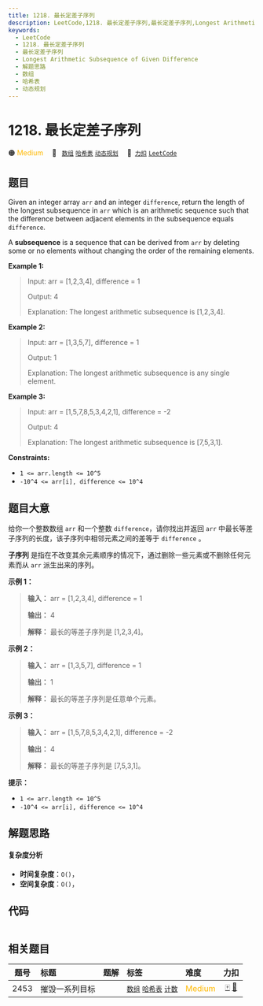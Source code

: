 ```yaml
---
title: 1218. 最长定差子序列
description: LeetCode,1218. 最长定差子序列,最长定差子序列,Longest Arithmetic Subsequence of Given Difference,解题思路,数组,哈希表,动态规划
keywords:
  - LeetCode
  - 1218. 最长定差子序列
  - 最长定差子序列
  - Longest Arithmetic Subsequence of Given Difference
  - 解题思路
  - 数组
  - 哈希表
  - 动态规划
---
```


# 1218. 最长定差子序列

🟠 <font color=#ffb800>Medium</font>&emsp; 🔖&ensp; [`数组`](/tag/array.md) [`哈希表`](/tag/hash-table.md) [`动态规划`](/tag/dynamic-programming.md)&emsp; 🔗&ensp;[`力扣`](https://leetcode.cn/problems/longest-arithmetic-subsequence-of-given-difference) [`LeetCode`](https://leetcode.com/problems/longest-arithmetic-subsequence-of-given-difference)

## 题目

Given an integer array `arr` and an integer `difference`, return the length of
the longest subsequence in `arr` which is an arithmetic sequence such that the
difference between adjacent elements in the subsequence equals `difference`.

A **subsequence** is a sequence that can be derived from `arr` by deleting
some or no elements without changing the order of the remaining elements.



**Example 1:**

> Input: arr = [1,2,3,4], difference = 1
> 
> Output: 4
> 
> Explanation: The longest arithmetic subsequence is [1,2,3,4].

**Example 2:**

> Input: arr = [1,3,5,7], difference = 1
> 
> Output: 1
> 
> Explanation: The longest arithmetic subsequence is any single element.

**Example 3:**

> Input: arr = [1,5,7,8,5,3,4,2,1], difference = -2
> 
> Output: 4
> 
> Explanation: The longest arithmetic subsequence is [7,5,3,1].

**Constraints:**

  * `1 <= arr.length <= 10^5`
  * `-10^4 <= arr[i], difference <= 10^4`


## 题目大意

给你一个整数数组 `arr` 和一个整数 `difference`，请你找出并返回 `arr` 中最长等差子序列的长度，该子序列中相邻元素之间的差等于
`difference` 。

**子序列** 是指在不改变其余元素顺序的情况下，通过删除一些元素或不删除任何元素而从 `arr` 派生出来的序列。

**示例 1：**

> 
> 
> 
> 
> 
> **输入：** arr = [1,2,3,4], difference = 1
> 
> **输出：** 4
> 
> **解释：** 最长的等差子序列是 [1,2,3,4]。

**示例 2：**

> 
> 
> 
> 
> 
> **输入：** arr = [1,3,5,7], difference = 1
> 
> **输出：** 1
> 
> **解释：** 最长的等差子序列是任意单个元素。
> 
> 

**示例 3：**

> 
> 
> 
> 
> 
> **输入：** arr = [1,5,7,8,5,3,4,2,1], difference = -2
> 
> **输出：** 4
> 
> **解释：** 最长的等差子序列是 [7,5,3,1]。
> 
> 

**提示：**

  * `1 <= arr.length <= 10^5`
  * `-10^4 <= arr[i], difference <= 10^4`


## 解题思路

#### 复杂度分析

- **时间复杂度**：`O()`，
- **空间复杂度**：`O()`，

## 代码

```javascript

```

## 相关题目

<!-- prettier-ignore -->
| 题号 | 标题 | 题解 | 标签 | 难度 | 力扣 |
| :------: | :------ | :------: | :------ | :------ | :------: |
| 2453 | 摧毁一系列目标 |  |  [`数组`](/tag/array.md) [`哈希表`](/tag/hash-table.md) [`计数`](/tag/counting.md) | <font color=#ffb800>Medium</font> | [🀄️](https://leetcode.cn/problems/destroy-sequential-targets) [🔗](https://leetcode.com/problems/destroy-sequential-targets) |